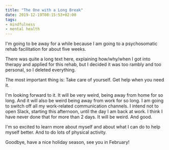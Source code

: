 ```yaml
---
title: "The One with a Long Break"
date: 2019-12-19T08:15:53+02:00
tags:
- mindfulness
- mental health
---
```


I'm going to be away for a while because I am going to a psychosomatic rehab facilitation for about five weeks.

There was quite a long text here, explaining how/why/when I got into therapy and applied for this rehab, but I decided it was too rambly and too personal, so I deleted everything.

The most important thing is: Take care of yourself. Get help when you need it. 

I'm looking forward to it. It will be very weird, being away from home for so long. And it will also be weird being away from work for so long. I am going to switch off all my work-related communication channels. I intend not to open Slack, starting this afternoon, until the day I am back at work. I think I have never done that for more than 2 days. It will be weird. And good.

I'm so excited to learn more about myself and about what I can do to help myself better. And to do lots of physical activity.

Goodbye, have a nice holiday season, see you in February!

